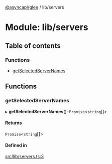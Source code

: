 [@asyncapi/glee](../README.md) / lib/servers

# Module: lib/servers

## Table of contents

### Functions

- [getSelectedServerNames](lib_servers.md#getselectedservernames)

## Functions

### getSelectedServerNames

▸ **getSelectedServerNames**(): `Promise`<`string`[]\>

#### Returns

`Promise`<`string`[]\>

#### Defined in

[src/lib/servers.ts:3](https://github.com/asyncapi/glee/blob/321e902/src/lib/servers.ts#L3)
